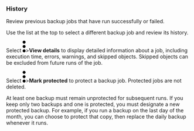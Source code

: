 ### History

Review previous backup jobs that have run successfully or failed.

Use the list at the top to select a different backup job and review its history.

Select ![more_vert_kebob-15px.svg](more_vert_kebob-15px.svg)>**View details** to display detailed information about a job, including execution time, errors, warnings, and skipped objects. Skipped objects can be excluded from future runs of the job.

Select ![more_vert_kebob-15px.svg](more_vert_kebob-15px.svg)>**Mark protected** to protect a backup job. Protected jobs are not deleted.

At least one backup must remain unprotected for subsequent runs. If you keep only two backups and one is protected, you must designate a new protected backup. For example, if you run a backup on the last day of the month, you can choose to protect that copy, then replace the daily backup whenever it runs.
